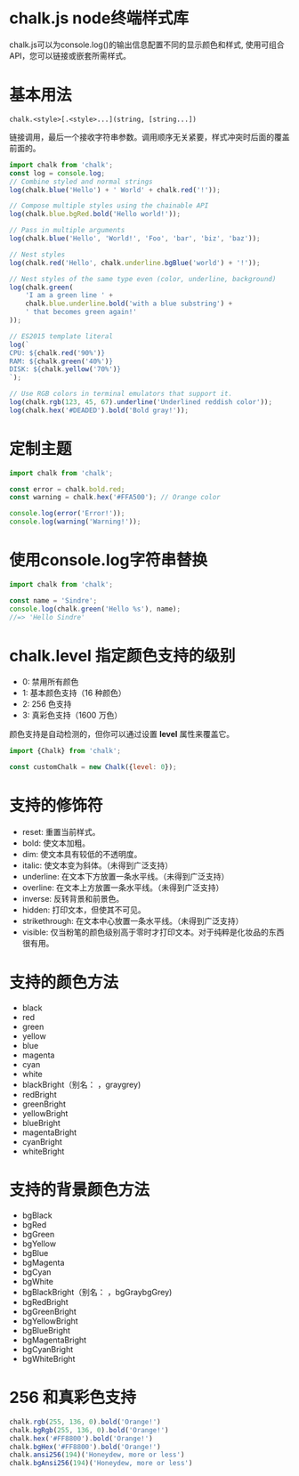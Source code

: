 # chalk.js node终端样式库

chalk.js可以为console.log()的输出信息配置不同的显示颜色和样式, 使用可组合API，您可以链接或嵌套所需样式。

# 基本用法

`chalk.<style>[.<style>...](string, [string...])`

链接调用，最后一个接收字符串参数。调用顺序无关紧要，样式冲突时后面的覆盖前面的。

```js
import chalk from 'chalk';
const log = console.log;
// Combine styled and normal strings
log(chalk.blue('Hello') + ' World' + chalk.red('!'));

// Compose multiple styles using the chainable API
log(chalk.blue.bgRed.bold('Hello world!'));

// Pass in multiple arguments
log(chalk.blue('Hello', 'World!', 'Foo', 'bar', 'biz', 'baz'));

// Nest styles
log(chalk.red('Hello', chalk.underline.bgBlue('world') + '!'));

// Nest styles of the same type even (color, underline, background)
log(chalk.green(
	'I am a green line ' +
	chalk.blue.underline.bold('with a blue substring') +
	' that becomes green again!'
));

// ES2015 template literal
log(`
CPU: ${chalk.red('90%')}
RAM: ${chalk.green('40%')}
DISK: ${chalk.yellow('70%')}
`);

// Use RGB colors in terminal emulators that support it.
log(chalk.rgb(123, 45, 67).underline('Underlined reddish color'));
log(chalk.hex('#DEADED').bold('Bold gray!'));
```

# 定制主题

```js
import chalk from 'chalk';

const error = chalk.bold.red;
const warning = chalk.hex('#FFA500'); // Orange color

console.log(error('Error!'));
console.log(warning('Warning!'));
```

# 使用console.log字符串替换

```js
import chalk from 'chalk';

const name = 'Sindre';
console.log(chalk.green('Hello %s'), name);
//=> 'Hello Sindre'
```

# chalk.level 指定颜色支持的级别

* 0:	禁用所有颜色
* 1:	基本颜色支持（16 种颜色）
* 2:	256 色支持
* 3:	真彩色支持（1600 万色）

颜色支持是自动检测的，但你可以通过设置 **level** 属性来覆盖它。

```js
import {Chalk} from 'chalk';

const customChalk = new Chalk({level: 0});
```

# 支持的修饰符

* reset: 重置当前样式。
* bold: 使文本加粗。
* dim: 使文本具有较低的不透明度。
* italic: 使文本变为斜体。（未得到广泛支持）
* underline: 在文本下方放置一条水平线。（未得到广泛支持）
* overline: 在文本上方放置一条水平线。（未得到广泛支持）
* inverse: 反转背景和前景色。
* hidden: 打印文本，但使其不可见。
* strikethrough: 在文本中心放置一条水平线。（未得到广泛支持）
* visible: 仅当粉笔的颜色级别高于零时才打印文本。对于纯粹是化妆品的东西很有用。

# 支持的颜色方法

* black
* red
* green
* yellow
* blue
* magenta
* cyan
* white
* blackBright（别名： ，graygrey)
* redBright
* greenBright
* yellowBright
* blueBright
* magentaBright
* cyanBright
* whiteBright

# 支持的背景颜色方法

* bgBlack
* bgRed
* bgGreen
* bgYellow
* bgBlue
* bgMagenta
* bgCyan
* bgWhite
* bgBlackBright（别名： ，bgGraybgGrey)
* bgRedBright
* bgGreenBright
* bgYellowBright
* bgBlueBright
* bgMagentaBright
* bgCyanBright
* bgWhiteBright

# 256 和真彩色支持

```js
chalk.rgb(255, 136, 0).bold('Orange!')
chalk.bgRgb(255, 136, 0).bold('Orange!')
chalk.hex('#FF8800').bold('Orange!')
chalk.bgHex('#FF8800').bold('Orange!')
chalk.ansi256(194)('Honeydew, more or less')
chalk.bgAnsi256(194)('Honeydew, more or less')
```
